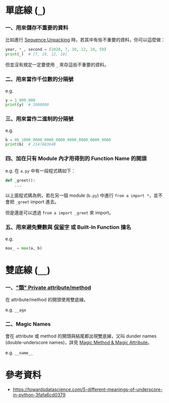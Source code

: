 # 單底線 (`_`)

### 一、用來儲存不重要的資料

比如進行 [Sequence Unpacking](</Programming Language/Python/Sequence Unpacking.md>) 時，若其中有些不重要的資料，你可以這麼做：

```Python
year, *_, second = (2020, 7, 10, 12, 10, 59)
print(_)  # [7, 10, 12, 10]
```

但並沒有規定一定要使用 `_` 來存這些不重要的資料。

### 二、用來當作千位數的分隔號

e.g.

```Python
y = 1_000_000
print(y)  # 1000000
```

### 三、用來當作二進制的分隔號

e.g.

```Python
b = 0b_1000_0000_0000_0000_0000_0000_0000_0000
print(b)  # 2147483648
```

### 四、加在只有 Module 內才用得到的 Function Name 的開頭

e.g. 在 `a.py` 中有一段程式碼如下：

```Python
def _greet():
    ...
```

以上面程式碼為例，若在另一個 module (`b.py`) 中進行 `from a import *`，並不會把 `_greet` import 進去。

但是還是可以透過 `from a import _greet` 來 import。

### 五、用來避免變數與 [保留字](</Programming Language/Python/零碎筆記.md#Python 中的保留字>) 或 Built-In Function 撞名

e.g.

```Python
max_ = max(a, b)
```

# 雙底線 (`__`)

### 一、["類" Private attribute/method](</Programming Language/Python/OOP in Python (1).md#"類" Private attribute/method>)

在 attribute/method 的開頭使用雙底線。

e.g. `__age`

### 二、Magic Names

會在 attribute 或 method 的開頭與結尾都出現雙底線，又叫 dunder names (double-underscore names)，詳見 [Magic Method & Magic Attribute](</Programming Language/Python/Magic Method & Magic Attribute.md>)。

e.g. `__name__`

# 參考資料

- <https://towardsdatascience.com/5-different-meanings-of-underscore-in-python-3fafa6cd0379>
